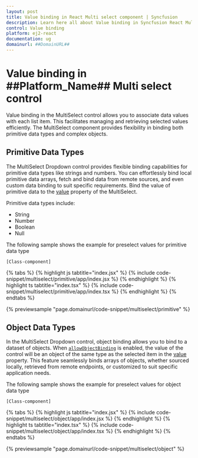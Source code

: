 ```yaml
---
layout: post
title: Value binding in React Multi select component | Syncfusion
description: Learn here all about Value binding in Syncfusion React Multi select component of Syncfusion Essential JS 2 and more.
control: Value binding 
platform: ej2-react
documentation: ug
domainurl: ##DomainURL##
---
```


# Value binding in ##Platform_Name## Multi select control

Value binding in the MultiSelect control allows you to associate data values with each list item. This facilitates managing and retrieving selected values efficiently. The MultiSelect component provides flexibility in binding both primitive data types and complex objects.

## Primitive Data Types

The MultiSelect Dropdown control provides flexible binding capabilities for primitive data types like strings and numbers. You can effortlessly bind local primitive data arrays, fetch and bind data from remote sources, and even custom data binding to suit specific requirements. Bind the value of primitive data to the [value](../api/multi-select/#value) property of the MultiSelect.

Primitive data types include:

* String
* Number
* Boolean
* Null

The following sample shows the example for preselect values for primitive data type

`[Class-component]`

{% tabs %}
{% highlight js tabtitle="index.jsx" %}
{% include code-snippet/multiselect/primitive/app/index.jsx %}
{% endhighlight %}
{% highlight ts tabtitle="index.tsx" %}
{% include code-snippet/multiselect/primitive/app/index.tsx %}
{% endhighlight %}
{% endtabs %}

 {% previewsample "page.domainurl/code-snippet/multiselect/primitive" %}

## Object Data Types

In the MultiSelect Dropdown control, object binding allows you to bind to a dataset of objects. When [`allowObjectBinding`](../api/multi-select/#allowobjectbinding) is enabled, the value of the control will be an object of the same type as the selected item in the [value](../api/multi-select/#value) property. This feature seamlessly binds arrays of objects, whether sourced locally, retrieved from remote endpoints, or customized to suit specific application needs.

The following sample shows the example for preselect values for object data type

`[Class-component]`

{% tabs %}
{% highlight js tabtitle="index.jsx" %}
{% include code-snippet/multiselect/object/app/index.jsx %}
{% endhighlight %}
{% highlight ts tabtitle="index.tsx" %}
{% include code-snippet/multiselect/object/app/index.tsx %}
{% endhighlight %}
{% endtabs %}

 {% previewsample "page.domainurl/code-snippet/multiselect/object" %}
